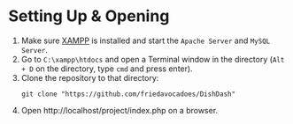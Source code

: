 # Setting Up & Opening
1. Make sure [XAMPP](https://www.apachefriends.org/) is installed and start the `Apache Server` and `MySQL Server`.
2. Go to `C:\xampp\htdocs` and open a Terminal window in the directory (`Alt + D` on the directory, type `cmd` and press enter).
3. Clone the repository to that directory:
   ```
   git clone "https://github.com/friedavocadoes/DishDash"
   ```
4. Open http://localhost/project/index.php on a browser.
